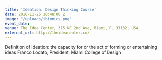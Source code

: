 ```yaml
---
title: 'Ideation: Design Thinking Course'
date: 2016-11-25 10:48:00 Z
image: "/uploads/ibionics.png"
event_date: 
venue: The Idea Center, 315 NE 2nd Ave, Miami, FL 33132, USA
external_url: http://theideacenter.co/
---
```


Definition of Ideation: the capacity for or the act of forming or entertaining ideas
Franco Lodato, President, Miami College of Design